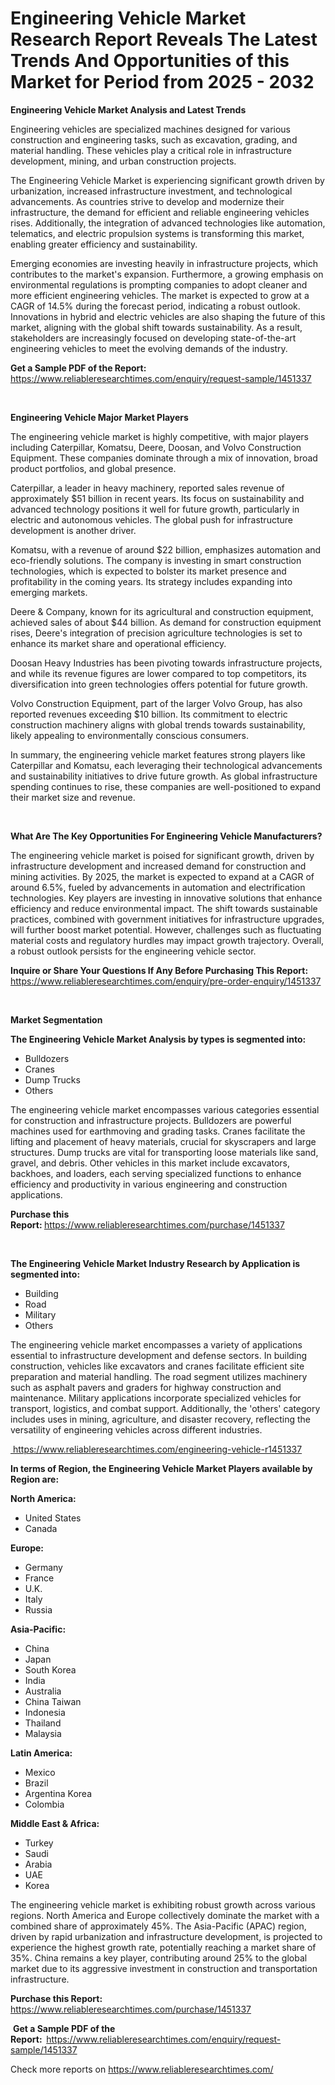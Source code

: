 <p><h1>Engineering Vehicle Market Research Report Reveals The Latest Trends And Opportunities of this Market for Period from 2025 - 2032</h1></p><p><strong>Engineering Vehicle Market Analysis and Latest Trends</strong></p>
<p><p>Engineering vehicles are specialized machines designed for various construction and engineering tasks, such as excavation, grading, and material handling. These vehicles play a critical role in infrastructure development, mining, and urban construction projects. </p><p>The Engineering Vehicle Market is experiencing significant growth driven by urbanization, increased infrastructure investment, and technological advancements. As countries strive to develop and modernize their infrastructure, the demand for efficient and reliable engineering vehicles rises. Additionally, the integration of advanced technologies like automation, telematics, and electric propulsion systems is transforming this market, enabling greater efficiency and sustainability.</p><p>Emerging economies are investing heavily in infrastructure projects, which contributes to the market's expansion. Furthermore, a growing emphasis on environmental regulations is prompting companies to adopt cleaner and more efficient engineering vehicles. The market is expected to grow at a CAGR of 14.5% during the forecast period, indicating a robust outlook. Innovations in hybrid and electric vehicles are also shaping the future of this market, aligning with the global shift towards sustainability. As a result, stakeholders are increasingly focused on developing state-of-the-art engineering vehicles to meet the evolving demands of the industry.</p></p>
<p><strong>Get a Sample PDF of the Report:&nbsp;</strong> <a href="https://www.reliableresearchtimes.com/enquiry/request-sample/1451337?utm_campaign=3187&utm_medium=2&utm_source=Github&utm_content=ia&utm_term=30032025&utm_id=engineering-vehicle">https://www.reliableresearchtimes.com/enquiry/request-sample/1451337</a></p>
<p>&nbsp;</p>
<p><strong>Engineering Vehicle Major Market Players</strong></p>
<p><p>The engineering vehicle market is highly competitive, with major players including Caterpillar, Komatsu, Deere, Doosan, and Volvo Construction Equipment. These companies dominate through a mix of innovation, broad product portfolios, and global presence.</p><p>Caterpillar, a leader in heavy machinery, reported sales revenue of approximately $51 billion in recent years. Its focus on sustainability and advanced technology positions it well for future growth, particularly in electric and autonomous vehicles. The global push for infrastructure development is another driver.</p><p>Komatsu, with a revenue of around $22 billion, emphasizes automation and eco-friendly solutions. The company is investing in smart construction technologies, which is expected to bolster its market presence and profitability in the coming years. Its strategy includes expanding into emerging markets.</p><p>Deere & Company, known for its agricultural and construction equipment, achieved sales of about $44 billion. As demand for construction equipment rises, Deere's integration of precision agriculture technologies is set to enhance its market share and operational efficiency.</p><p>Doosan Heavy Industries has been pivoting towards infrastructure projects, and while its revenue figures are lower compared to top competitors, its diversification into green technologies offers potential for future growth. </p><p>Volvo Construction Equipment, part of the larger Volvo Group, has also reported revenues exceeding $10 billion. Its commitment to electric construction machinery aligns with global trends towards sustainability, likely appealing to environmentally conscious consumers.</p><p>In summary, the engineering vehicle market features strong players like Caterpillar and Komatsu, each leveraging their technological advancements and sustainability initiatives to drive future growth. As global infrastructure spending continues to rise, these companies are well-positioned to expand their market size and revenue.</p></p>
<p>&nbsp;</p>
<p><strong>What Are The Key Opportunities For Engineering Vehicle Manufacturers?</strong></p>
<p><p>The engineering vehicle market is poised for significant growth, driven by infrastructure development and increased demand for construction and mining activities. By 2025, the market is expected to expand at a CAGR of around 6.5%, fueled by advancements in automation and electrification technologies. Key players are investing in innovative solutions that enhance efficiency and reduce environmental impact. The shift towards sustainable practices, combined with government initiatives for infrastructure upgrades, will further boost market potential. However, challenges such as fluctuating material costs and regulatory hurdles may impact growth trajectory. Overall, a robust outlook persists for the engineering vehicle sector.</p></p>
<p><strong>Inquire or Share Your Questions If Any Before Purchasing This Report:</strong> <a href="https://www.reliableresearchtimes.com/enquiry/pre-order-enquiry/1451337?utm_campaign=3187&utm_medium=2&utm_source=Github&utm_content=ia&utm_term=30032025&utm_id=engineering-vehicle">https://www.reliableresearchtimes.com/enquiry/pre-order-enquiry/1451337</a></p>
<p>&nbsp;</p>
<p><strong>Market Segmentation</strong></p>
<p><strong>The Engineering Vehicle Market Analysis by types is segmented into:</strong></p>
<p><ul><li>Bulldozers</li><li>Cranes</li><li>Dump Trucks</li><li>Others</li></ul></p>
<p><p>The engineering vehicle market encompasses various categories essential for construction and infrastructure projects. Bulldozers are powerful machines used for earthmoving and grading tasks. Cranes facilitate the lifting and placement of heavy materials, crucial for skyscrapers and large structures. Dump trucks are vital for transporting loose materials like sand, gravel, and debris. Other vehicles in this market include excavators, backhoes, and loaders, each serving specialized functions to enhance efficiency and productivity in various engineering and construction applications.</p></p>
<p><strong>Purchase this Report:&nbsp;</strong><a href="https://www.reliableresearchtimes.com/purchase/1451337?utm_campaign=3187&utm_medium=2&utm_source=Github&utm_content=ia&utm_term=30032025&utm_id=engineering-vehicle">https://www.reliableresearchtimes.com/purchase/1451337</a></p>
<p>&nbsp;</p>
<p><strong>The Engineering Vehicle Market Industry Research by Application is segmented into:</strong></p>
<p><ul><li>Building</li><li>Road</li><li>Military</li><li>Others</li></ul></p>
<p><p>The engineering vehicle market encompasses a variety of applications essential to infrastructure development and defense sectors. In building construction, vehicles like excavators and cranes facilitate efficient site preparation and material handling. The road segment utilizes machinery such as asphalt pavers and graders for highway construction and maintenance. Military applications incorporate specialized vehicles for transport, logistics, and combat support. Additionally, the 'others' category includes uses in mining, agriculture, and disaster recovery, reflecting the versatility of engineering vehicles across different industries.</p></p>
<p><a href="https://www.reliableresearchtimes.com/engineering-vehicle-r1451337?utm_campaign=3187&utm_medium=2&utm_source=Github&utm_content=ia&utm_term=30032025&utm_id=engineering-vehicle">&nbsp;https://www.reliableresearchtimes.com/engineering-vehicle-r1451337</a></p>
<p><strong>In terms of Region, the Engineering Vehicle Market Players available by Region are:</strong></p>
<p>
    <p> <strong> North America: </strong>
        <ul>
            <li>United States</li>
            <li>Canada</li>
        </ul>
        </p> 
    <p> <strong> Europe: </strong>
        <ul>
            <li>Germany</li>
            <li>France</li>
            <li>U.K.</li>
            <li>Italy</li>
            <li>Russia</li>
        </ul>
        </p> 
    <p> <strong> Asia-Pacific: </strong>
        <ul>
            <li>China</li>
            <li>Japan</li>
            <li>South Korea</li>
            <li>India</li>
            <li>Australia</li>
            <li>China Taiwan</li>
            <li>Indonesia</li>
            <li>Thailand</li>
            <li>Malaysia</li>
        </ul>
        </p> 
    <p> <strong> Latin America: </strong>
        <ul>
            <li>Mexico</li>
            <li>Brazil</li>
            <li>Argentina Korea</li>
            <li>Colombia</li>
        </ul>
        </p> 
    <p> <strong> Middle East & Africa: </strong>
        <ul>
            <li>Turkey</li>
            <li>Saudi</li>
            <li>Arabia</li>
            <li>UAE</li>
            <li>Korea</li>
        </ul>
    </p>
    </p>
<p><p>The engineering vehicle market is exhibiting robust growth across various regions. North America and Europe collectively dominate the market with a combined share of approximately 45%. The Asia-Pacific (APAC) region, driven by rapid urbanization and infrastructure development, is projected to experience the highest growth rate, potentially reaching a market share of 35%. China remains a key player, contributing around 25% to the global market due to its aggressive investment in construction and transportation infrastructure.</p></p>
<p><strong>Purchase this Report: </strong><a href="https://www.reliableresearchtimes.com/purchase/1451337?utm_campaign=3187&utm_medium=2&utm_source=Github&utm_content=ia&utm_term=30032025&utm_id=engineering-vehicle">https://www.reliableresearchtimes.com/purchase/1451337</a></p>
<p>&nbsp;<strong>Get a Sample PDF of the Report:&nbsp;&nbsp;</strong><a href="https://www.reliableresearchtimes.com/enquiry/request-sample/1451337?utm_campaign=3187&utm_medium=2&utm_source=Github&utm_content=ia&utm_term=30032025&utm_id=engineering-vehicle">https://www.reliableresearchtimes.com/enquiry/request-sample/1451337</a></p>
<p><strong></strong></p>
<p>Check more reports on <a href="https://www.reliableresearchtimes.com/?utm_campaign=3187&utm_medium=2&utm_source=Github&utm_content=ia&utm_term=30032025&utm_id=engineering-vehicle">https://www.reliableresearchtimes.com/</a></p>